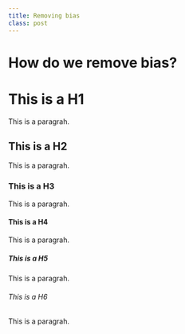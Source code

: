 ```yaml
---
title: Removing bias
class: post
---
```


# How do we remove bias?

# This is a H1

This is a paragrah.

## This is a H2

This is a paragrah.

### This is a H3

This is a paragrah.

#### This is a H4

This is a paragrah.

##### This is a H5

This is a paragrah.

###### This is a H6

This is a paragrah.
